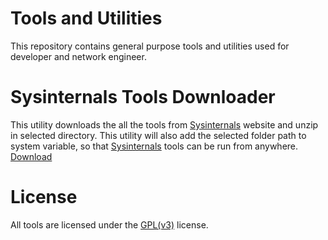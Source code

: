 # Tools and Utilities
This repository contains general purpose tools and utilities used for developer and network engineer. 

# Sysinternals Tools Downloader
This utility downloads the all the tools from [Sysinternals](https://technet.microsoft.com/en-us/sysinternals/bb545021.aspx) website and unzip in selected directory. This utility will also add the selected folder path to system variable, so that [Sysinternals](https://technet.microsoft.com/en-us/sysinternals/bb545021.aspx) tools can be run from anywhere. [Download](https://github.com/abhishekgoenka/tools-and-utilities/blob/master/tools/binaries/SysinternalsToolsDownloader.exe)

# License
All tools are licensed under the [GPL(v3)](https://www.gnu.org/licenses/gpl-3.0.en.html) license.